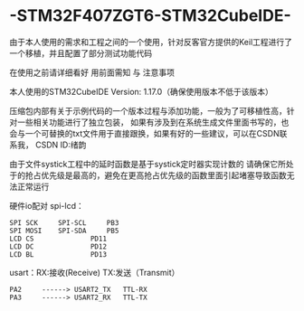 # -STM32F407ZGT6-STM32CubeIDE-
由于本人使用的需求和工程之间的一个使用，针对反客官方提供的Keil工程进行了一个移植，并且配置了部分测试功能代码

在使用之前请详细看好 用前面需知 与 注意事项 

本人使用的STM32CubeIDE Version: 1.17.0（确保使用版本不低于该版本）

压缩包内部有关于示例代码的一个版本过程与添加功能，一般为了可移植性高，针对一些相关功能进行了独立包装，
如果有涉及到在系统生成文件里面书写的，也会与一个可替换的txt文件用于直接跟换，如果有好的一些建议，可以在CSDN联系我，
CSDN ID:绪韵

由于文件systick工程中的延时函数是基于systick定时器实现计数的
请确保它所处于的抢占优先级是最高的，避免在更高抢占优先级的函数里面引起堵塞导致函数无法正常运行

硬件io配对
spi-lcd：

	SPI SCK		SPI-SCL		PB3
	SPI MOSI	SPI-SDA		PB5
	LCD CS				PD11
	LCD DC				PD12
	LCD BL				PD13

 usart：RX:接收(Receive) TX:发送（Transmit）
 
    PA2     ------> USART2_TX   TTL-RX
    PA3     ------> USART2_RX   TTL-TX



